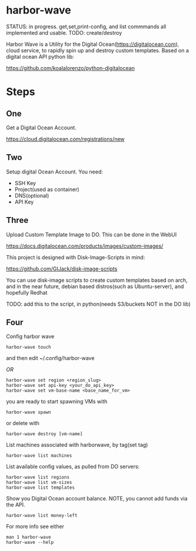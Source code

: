 harbor-wave
=============

STATUS: in progress. get,set,print-config, and list commmands all implemented
and usable. TODO: create/destroy

Harbor Wave is a Utility for the Digital Ocean(https://digitalocean.com), cloud
service, to rapidly spin up and destroy custom templates. Based on a digital
ocean API python lib:

https://github.com/koalalorenzo/python-digitalocean

Steps
====

One
-----
Get a Digital Ocean Account.

https://cloud.digitalocean.com/registrations/new

Two
-----
Setup digital Ocean Account. You need:
* SSH Key
* Project(used as container)
* DNS(optional)
* API Key

Three
------
Upload Custom Template Image to DO. This can be done in the WebUI

https://docs.digitalocean.com/products/images/custom-images/

This project is designed with Disk-Image-Scripts in mind:

https://github.com/GIJack/disk-image-scripts

You can use disk-image scripts to create custom templates based on arch, and
in the near future, debian based distros(such as Ubuntu-server), and hopefully
Redhat

TODO: add this to the script, in python(needs S3/buckets NOT in the DO lib)

Four
----
Config harbor wave
```
harbor-wave touch
```
and then edit ~/.config/harbor-wave

*OR*

```
harbor-wave set region <region_slug>
harbor-wave set api-key <your_do_api_key>
harbor-wave set vm-base-name <base_name_for_vm>
```

you are ready to start spawning VMs with

```
harbor-wave spawn
```

or delete with

```
harbor-wave destroy [vm-name]
```

List machines associated with harborwave, by tag(set tag)
```
harbor-wave list machines
```
List available config values, as pulled from DO servers:
```
harbor-wave list regions
harbor-wave list vm-sizes
harbor-wave list templates
```

Show you Digital Ocean account balance. NOTE, you cannot add funds via the API.
```
harbor-wave list money-left
```

For more info see either
```
man 1 harbor-wave
harbor-wave --help
```
